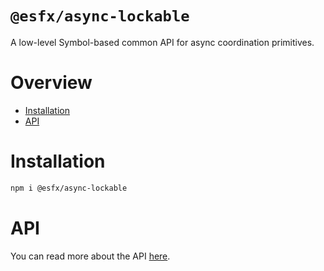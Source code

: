 
# `@esfx/async-lockable`

A low-level Symbol-based common API for async coordination primitives.

# Overview

* [Installation](#installation)
* [API](#api)

# Installation

```sh
npm i @esfx/async-lockable
```

# API

You can read more about the API [here](https://esfx.js.org/esfx/api/async-lockable.html).
